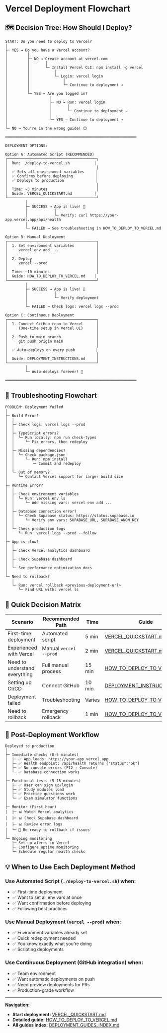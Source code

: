 # Vercel Deployment Flowchart

## 🗺️ Decision Tree: How Should I Deploy?

```
START: Do you need to deploy to Vercel?
│
├─ YES → Do you have a Vercel account?
│         │
│         ├─ NO → Create account at vercel.com
│         │       │
│         │       └─ Install Vercel CLI: npm install -g vercel
│         │           │
│         │           └─ Login: vercel login
│         │               │
│         │               └─ Continue to deployment →
│         │
│         └─ YES → Are you logged in?
│                   │
│                   ├─ NO → Run: vercel login
│                   │       │
│                   │       └─ Continue to deployment →
│                   │
│                   └─ YES → Continue to deployment →
│
└─ NO → You're in the wrong guide! 😊

═══════════════════════════════════════════════════════════

DEPLOYMENT OPTIONS:

Option A: Automated Script (RECOMMENDED)
┌────────────────────────────────────────┐
│  Run: ./deploy-to-vercel.sh           │
│                                        │
│  ✅ Sets all environment variables     │
│  ✅ Confirms before deploying          │
│  ✅ Deploys to production              │
│                                        │
│  Time: ~5 minutes                      │
│  Guide: VERCEL_QUICKSTART.md          │
└────────────────────────────────────────┘
         │
         ├─ SUCCESS → App is live! 🎉
         │            │
         │            └─ Verify: curl https://your-app.vercel.app/api/health
         │
         └─ FAILED → See troubleshooting in HOW_TO_DEPLOY_TO_VERCEL.md

Option B: Manual Deployment
┌────────────────────────────────────────┐
│  1. Set environment variables          │
│     vercel env add ...                 │
│                                        │
│  2. Deploy                             │
│     vercel --prod                      │
│                                        │
│  Time: ~10 minutes                     │
│  Guide: HOW_TO_DEPLOY_TO_VERCEL.md    │
└────────────────────────────────────────┘
         │
         ├─ SUCCESS → App is live! 🎉
         │            │
         │            └─ Verify deployment
         │
         └─ FAILED → Check logs: vercel logs --prod

Option C: Continuous Deployment
┌────────────────────────────────────────┐
│  1. Connect GitHub repo to Vercel      │
│     (One-time setup in Vercel UI)      │
│                                        │
│  2. Push to main branch                │
│     git push origin main               │
│                                        │
│  ✅ Auto-deploys on every push         │
│                                        │
│  Guide: DEPLOYMENT_INSTRUCTIONS.md     │
└────────────────────────────────────────┘
         │
         └─ Auto-deploys forever! 🚀

═══════════════════════════════════════════════════════════
```

## 🚨 Troubleshooting Flowchart

```
PROBLEM: Deployment failed
│
├─ Build Error?
│  │
│  ├─ Check logs: vercel logs --prod
│  │
│  ├─ TypeScript errors?
│  │  └─ Run locally: npm run check-types
│  │     └─ Fix errors, then redeploy
│  │
│  ├─ Missing dependencies?
│  │  └─ Check package.json
│  │     └─ Run: npm install
│  │        └─ Commit and redeploy
│  │
│  └─ Out of memory?
│     └─ Contact Vercel support for larger build size
│
├─ Runtime Error?
│  │
│  ├─ Check environment variables
│  │  └─ Run: vercel env ls
│  │     └─ Add missing vars: vercel env add ...
│  │
│  ├─ Database connection error?
│  │  └─ Check Supabase status: https://status.supabase.io
│  │     └─ Verify env vars: SUPABASE_URL, SUPABASE_ANON_KEY
│  │
│  └─ Check production logs
│     └─ Run: vercel logs --prod --follow
│
├─ App is slow?
│  │
│  ├─ Check Vercel analytics dashboard
│  │
│  ├─ Check Supabase dashboard
│  │
│  └─ See performance optimization docs
│
└─ Need to rollback?
   │
   └─ Run: vercel rollback <previous-deployment-url>
      └─ Find URL with: vercel ls
```

## 🎯 Quick Decision Matrix

| Scenario | Recommended Path | Time | Guide |
|----------|------------------|------|-------|
| First-time deployment | Automated script | 5 min | [VERCEL_QUICKSTART.md](./VERCEL_QUICKSTART.md) |
| Experienced with Vercel | Manual `vercel --prod` | 2 min | [VERCEL_QUICKSTART.md](./VERCEL_QUICKSTART.md) |
| Need to understand everything | Full manual process | 15 min | [HOW_TO_DEPLOY_TO_VERCEL.md](./HOW_TO_DEPLOY_TO_VERCEL.md) |
| Setting up CI/CD | Connect GitHub | 10 min | [DEPLOYMENT_INSTRUCTIONS.md](./DEPLOYMENT_INSTRUCTIONS.md) |
| Deployment failed | Troubleshooting | Varies | [HOW_TO_DEPLOY_TO_VERCEL.md](./HOW_TO_DEPLOY_TO_VERCEL.md#-troubleshooting) |
| Need to rollback | Emergency rollback | 1 min | [HOW_TO_DEPLOY_TO_VERCEL.md](./HOW_TO_DEPLOY_TO_VERCEL.md#-emergency-procedures) |

## 🔄 Post-Deployment Workflow

```
Deployed to production
│
├─ Immediate checks (0-5 minutes)
│  ├─ ✅ App loads: https://your-app.vercel.app
│  ├─ ✅ Health endpoint: /api/health returns {"status":"ok"}
│  ├─ ✅ No console errors (F12 → Console)
│  └─ ✅ Database connection works
│
├─ Functional tests (5-15 minutes)
│  ├─ ✅ User can sign up/login
│  ├─ ✅ Study modules load
│  ├─ ✅ Practice questions work
│  └─ ✅ Exam simulator functions
│
├─ Monitor (First hour)
│  ├─ 📊 Watch Vercel analytics
│  ├─ 📊 Check Supabase dashboard
│  ├─ 📊 Review error logs
│  └─ 🚨 Be ready to rollback if issues
│
└─ Ongoing monitoring
   ├─ Set up alerts in Vercel
   ├─ Configure uptime monitoring
   └─ Schedule regular health checks
```

## 💡 When to Use Each Deployment Method

### Use Automated Script (`./deploy-to-vercel.sh`) when:
- ✅ First-time deployment
- ✅ Want to set all env vars at once
- ✅ Want confirmation before deploying
- ✅ Following best practices

### Use Manual Deployment (`vercel --prod`) when:
- ✅ Environment variables already set
- ✅ Quick redeployment needed
- ✅ You know exactly what you're doing
- ✅ Scripting deployments

### Use Continuous Deployment (GitHub integration) when:
- ✅ Team environment
- ✅ Want automatic deployments on push
- ✅ Need preview deployments for PRs
- ✅ Production-grade workflow

---

**Navigation:**
- **Start deployment:** [VERCEL_QUICKSTART.md](./VERCEL_QUICKSTART.md)
- **Detailed guide:** [HOW_TO_DEPLOY_TO_VERCEL.md](./HOW_TO_DEPLOY_TO_VERCEL.md)
- **All guides index:** [DEPLOYMENT_GUIDES_INDEX.md](./DEPLOYMENT_GUIDES_INDEX.md)
